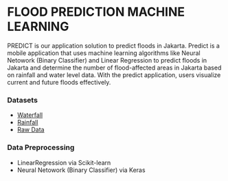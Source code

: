 # FLOOD PREDICTION MACHINE LEARNING
PREDICT is our application solution to predict floods in Jakarta. Predict is a mobile application that uses machine learning algorithms like Neural Netowork
(Binary Classifier) and Linear Regression to predict floods in Jakarta and determine the number of flood-affected areas in Jakarta based on rainfall and water level data. With the predict application, users visualize current and future floods effectively.

### Datasets
* [Waterfall](https://docs.google.com/spreadsheets/d/1xy16th0oBqQ9kux8XGKmkk6AO1flGq1hj1kYqDLn4YI/edit#gid=0)
* [Rainfall](https://docs.google.com/spreadsheets/d/1nI8m27noE1mMiXQXde8jyXD6-qhuMQ2tE-gXxBkuxi4/edit#gid=0)
* [Raw Data](https://drive.google.com/drive/folders/11ZXAKdb8YyLUKXAP8goONpyRkjyAXMpE?usp=sharing)

### Data Preprocessing
* LinearRegression via Scikit-learn
* Neural Netowork (Binary Classifier) via Keras


